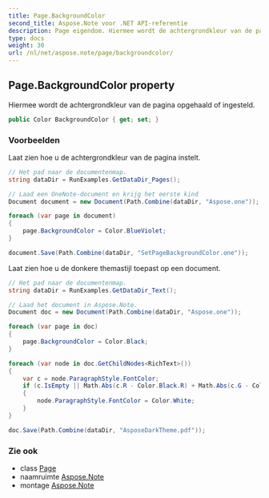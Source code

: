 ```yaml
---
title: Page.BackgroundColor
second_title: Aspose.Note voor .NET API-referentie
description: Page eigendom. Hiermee wordt de achtergrondkleur van de pagina opgehaald of ingesteld.
type: docs
weight: 30
url: /nl/net/aspose.note/page/backgroundcolor/
---
```

## Page.BackgroundColor property

Hiermee wordt de achtergrondkleur van de pagina opgehaald of ingesteld.

```csharp
public Color BackgroundColor { get; set; }
```

### Voorbeelden

Laat zien hoe u de achtergrondkleur van de pagina instelt.

```csharp
// Het pad naar de documentenmap.
string dataDir = RunExamples.GetDataDir_Pages();

// Laad een OneNote-document en krijg het eerste kind           
Document document = new Document(Path.Combine(dataDir, "Aspose.one"));

foreach (var page in document)
{
    page.BackgroundColor = Color.BlueViolet;
}

document.Save(Path.Combine(dataDir, "SetPageBackgroundColor.one"));
```

Laat zien hoe u de donkere themastijl toepast op een document.

```csharp
// Het pad naar de documentenmap.
string dataDir = RunExamples.GetDataDir_Text();

// Laad het document in Aspose.Note.
Document doc = new Document(Path.Combine(dataDir, "Aspose.one"));

foreach (var page in doc)
{
    page.BackgroundColor = Color.Black;
}

foreach (var node in doc.GetChildNodes<RichText>())
{
    var c = node.ParagraphStyle.FontColor;
    if (c.IsEmpty || Math.Abs(c.R - Color.Black.R) + Math.Abs(c.G - Color.Black.G) + Math.Abs(c.B - Color.Black.B) <= 30)
    {
        node.ParagraphStyle.FontColor = Color.White;
    }
}

doc.Save(Path.Combine(dataDir, "AsposeDarkTheme.pdf"));
```

### Zie ook

* class [Page](../)
* naamruimte [Aspose.Note](../../page/)
* montage [Aspose.Note](../../../)



